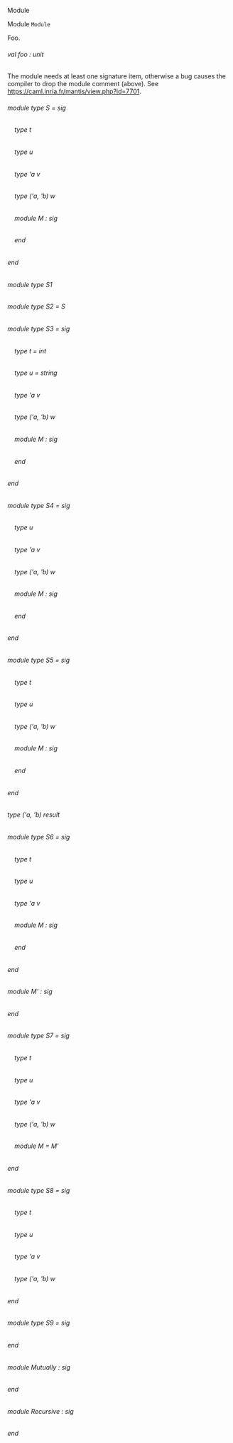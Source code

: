 Module

Module  `` Module `` 

Foo.
###### val foo : unit

The module needs at least one signature item, otherwise a bug causes the compiler to drop the module comment (above). See https://caml.inria.fr/mantis/view.php?id=7701.
###### module type S = sig

######     type t

######     type u

######     type 'a v

######     type ('a, 'b) w

######     module M : sig
######     end


###### end

###### module type S1

###### module type S2 = S

###### module type S3 = sig

######     type t = int

######     type u = string

######     type 'a v

######     type ('a, 'b) w

######     module M : sig
######     end


###### end

###### module type S4 = sig

######     type u

######     type 'a v

######     type ('a, 'b) w

######     module M : sig
######     end


###### end

###### module type S5 = sig

######     type t

######     type u

######     type ('a, 'b) w

######     module M : sig
######     end


###### end

###### type ('a, 'b) result

###### module type S6 = sig

######     type t

######     type u

######     type 'a v

######     module M : sig
######     end


###### end

###### module M' : sig
###### end

###### module type S7 = sig

######     type t

######     type u

######     type 'a v

######     type ('a, 'b) w

######     module M = M'


###### end

###### module type S8 = sig

######     type t

######     type u

######     type 'a v

######     type ('a, 'b) w


###### end

###### module type S9 = sig
###### end

###### module Mutually : sig
###### end

###### module Recursive : sig
###### end

